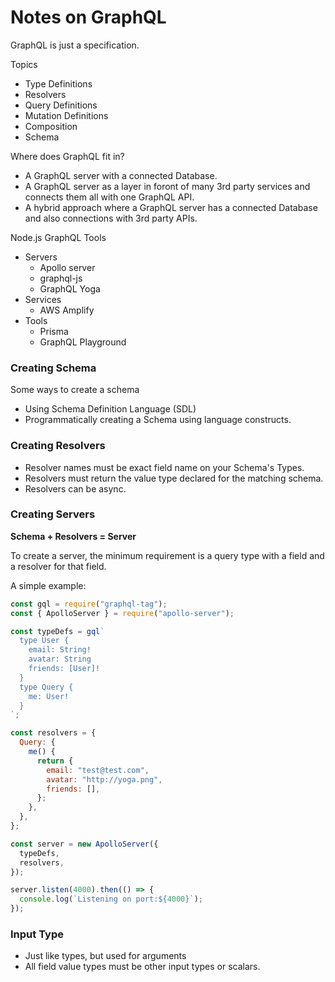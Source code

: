 # Notes on GraphQL

GraphQL is just a specification.

Topics

- Type Definitions
- Resolvers
- Query Definitions
- Mutation Definitions
- Composition
- Schema

Where does GraphQL fit in?

- A GraphQL server with a connected Database.
- A GraphQL server as a layer in foront of many 3rd party services and connects them all with one GraphQL API.
- A hybrid approach where a GraphQL server has a connected Database and also connections with 3rd party APIs.

Node.js GraphQL Tools

- Servers
  - Apollo server
  - graphql-js
  - GraphQL Yoga
- Services
  - AWS Amplify
- Tools
  - Prisma
  - GraphQL Playground

### Creating Schema

Some ways to create a schema

- Using Schema Definition Language (SDL)
- Programmatically creating a Schema using language constructs.

### Creating Resolvers

- Resolver names must be exact field name on your Schema's Types.
- Resolvers must return the value type declared for the matching schema.
- Resolvers can be async.

### Creating Servers

**Schema + Resolvers = Server**

To create a server, the minimum requirement is a query type with a field and a resolver for that field.

A simple example:

```javascript
const gql = require("graphql-tag");
const { ApolloServer } = require("apollo-server");

const typeDefs = gql`
  type User {
    email: String!
    avatar: String
    friends: [User]!
  }
  type Query {
    me: User!
  }
`;

const resolvers = {
  Query: {
    me() {
      return {
        email: "test@test.com",
        avatar: "http://yoga.png",
        friends: [],
      };
    },
  },
};

const server = new ApolloServer({
  typeDefs,
  resolvers,
});

server.listen(4000).then(() => {
  console.log(`Listening on port:${4000}`);
});
```

### Input Type

- Just like types, but used for arguments
- All field value types must be other input types or scalars.
